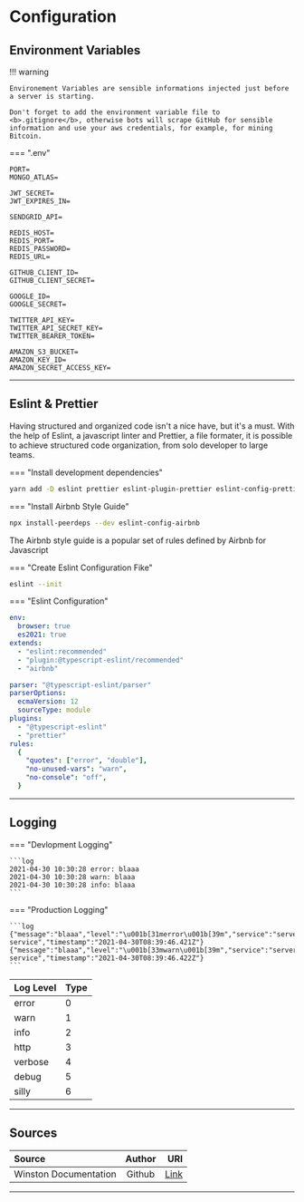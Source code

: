 # Configuration

## Environment Variables

!!! warning

    Environement Variables are sensible informations injected just before a server is starting.

    Don't forget to add the environment variable file to <b>.gitignore</b>, otherwise bots will scrape GitHub for sensible information and use your aws credentials, for example, for mining Bitcoin.

=== ".env"

```
PORT=
MONGO_ATLAS=

JWT_SECRET=
JWT_EXPIRES_IN=

SENDGRID_API=

REDIS_HOST=
REDIS_PORT=
REDIS_PASSWORD=
REDIS_URL=

GITHUB_CLIENT_ID=
GITHUB_CLIENT_SECRET=

GOOGLE_ID=
GOOGLE_SECRET=

TWITTER_API_KEY=
TWITTER_API_SECRET_KEY=
TWITTER_BEARER_TOKEN=

AMAZON_S3_BUCKET=
AMAZON_KEY_ID=
AMAZON_SECRET_ACCESS_KEY=
```

<hr/>

## Eslint & Prettier

Having structured and organized code isn't a nice have, but it's a must. With the help of Eslint, a javascript linter and Prettier, a file formater, it is possible to achieve structured code organization, from solo developer to large teams.

=== "Install development dependencies"

```bash
yarn add -D eslint prettier eslint-plugin-prettier eslint-config-prettier eslint-plugin-node eslint-config-node
```

=== "Install Airbnb Style Guide"

```bash
npx install-peerdeps --dev eslint-config-airbnb
```

The Airbnb style guide is a popular set of rules defined by Airbnb for Javascript

=== "Create Eslint Configuration Fike"

```bash
eslint --init
```

=== "Eslint Configuration"

```yaml
env:
  browser: true
  es2021: true
extends:
  - "eslint:recommended"
  - "plugin:@typescript-eslint/recommended"
  - "airbnb"

parser: "@typescript-eslint/parser"
parserOptions:
  ecmaVersion: 12
  sourceType: module
plugins:
  - "@typescript-eslint"
  - "prettier"
rules:
  {
    "quotes": ["error", "double"],
    "no-unused-vars": "warn",
    "no-console": "off",
  }
```

<hr/>

## Logging

=== "Devlopment Logging"

    ```log
    2021-04-30 10:30:28 error: blaaa
    2021-04-30 10:30:28 warn: blaaa
    2021-04-30 10:30:28 info: blaaa
    ```

=== "Production Logging"

    ```log
    {"message":"blaaa","level":"\u001b[31merror\u001b[39m","service":"server-service","timestamp":"2021-04-30T08:39:46.421Z"}
    {"message":"blaaa","level":"\u001b[33mwarn\u001b[39m","service":"server-service","timestamp":"2021-04-30T08:39:46.422Z"}
    ```

| Log Level | Type |
| :-------- | :--- |
| error     | 0    |
| warn      | 1    |
| info      | 2    |
| http      | 3    |
| verbose   | 4    |
| debug     | 5    |
| silly     | 6    |

<hr/>

## Sources

| Source                | Author |                                          URI |
| :-------------------- | :----: | -------------------------------------------: |
| Winston Documentation | Github | [Link](https://github.com/winstonjs/winston) |

<hr/>
